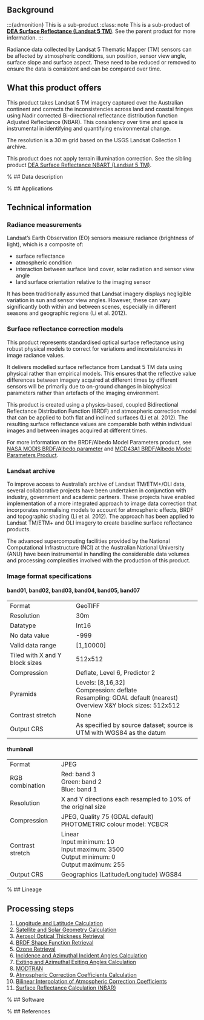 ## Background

:::{admonition} This is a sub-product
:class: note
This is a sub-product of [**DEA Surface Reflectance (Landsat 5 TM)**](/data/product/dea-surface-reflectance-landsat-5-tm). See the parent product for more information.
:::

Radiance data collected by Landsat 5 Thematic Mapper (TM) sensors can be affected by atmospheric conditions, sun position, sensor view angle, surface slope and surface aspect. These need to be reduced or removed to ensure the data is consistent and can be compared over time.

## What this product offers

This product takes Landsat 5 TM imagery captured over the Australian continent and corrects the inconsistencies across land and coastal fringes using Nadir corrected Bi-directional reflectance distribution function Adjusted Reflectance (NBAR). This consistency over time and space is instrumental in identifying and quantifying environmental change.

The resolution is a 30 m grid based on the USGS Landsat Collection 1 archive.

This product does not apply terrain illumination correction. See the sibling product [DEA Surface Reflectance NBART (Landsat 5 TM)](/data/product/dea-surface-reflectance-nbart-landsat-5-tm).

% ## Data description

% ## Applications

## Technical information

### Radiance measurements

Landsat’s Earth Observation (EO) sensors measure radiance (brightness of light), which is a composite of:
* surface reflectance
* atmospheric condition
* interaction between surface land cover, solar radiation and sensor view angle
* land surface orientation relative to the imaging sensor

It has been traditionally assumed that Landsat imagery displays negligible variation in sun and sensor view angles. However, these can vary significantly both within and between scenes, especially in different seasons and geographic regions (Li et al. 2012).

### Surface reflectance correction models

This product represents standardised optical surface reflectance using robust physical models to correct for variations and inconsistencies in image radiance values.

It delivers modelled surface reflectance from Landsat 5 TM data using physical rather than empirical models. This ensures that the reflective value differences between imagery acquired at different times by different sensors will be primarily due to on-ground changes in biophysical parameters rather than artefacts of the imaging environment.

This product is created using a physics-based, coupled Bidirectional Reflectance Distribution Function (BRDF) and atmospheric correction model that can be applied to both flat and inclined surfaces (Li et al. 2012). The resulting surface reflectance values are comparable both within individual images and between images acquired at different times.

For more information on the BRDF/Albedo Model Parameters product, see [NASA MODIS BRDF/Albedo parameter](https://modis.gsfc.nasa.gov/data/dataprod/mod43.php) and [MCD43A1 BRDF/Albedo Model Parameters Product](https://www.umb.edu/spectralmass/v006/mcd43a1-brdf-albedo-model-parameters-product/).

### Landsat archive

To improve access to Australia’s archive of Landsat TM/ETM+/OLI data, several collaborative projects have been undertaken in conjunction with industry, government and academic partners. These projects have enabled implementation of a more integrated approach to image data correction that incorporates normalising models to account for atmospheric effects, BRDF and topographic shading (Li et al. 2012). The approach has been applied to Landsat TM/ETM+ and OLI imagery to create baseline surface reflectance products.

The advanced supercomputing facilities provided by the National Computational Infrastructure (NCI) at the Australian National University (ANU) have been instrumental in handling the considerable data volumes and processing complexities involved with the production of this product.

### Image format specifications

#### band01, band02, band03, band04, band05, band07

|                                |                                                                                                                                   |
|--------------------------------|-----------------------------------------------------------------------------------------------------------------------------------|
| Format                         | GeoTIFF                                                                                                                           |
| Resolution                     | 30m                                                                                                                               |
| Datatype                       | Int16                                                                                                                             |
| No data value                  | -999                                                                                                                              |
| Valid data range               | [1,10000]                                                                                                                         |
| Tiled with X and Y block sizes | 512x512                                                                                                                           |
| Compression                    | Deflate, Level 6, Predictor 2                                                                                                     |
| Pyramids                       | Levels: [8,16,32] <br /> Compression: deflate <br /> Resampling: GDAL default (nearest) <br /> Overview X&Y block sizes: 512x512  |
| Contrast stretch               | None                                                                                                                              |
| Output CRS                     | As specified by source dataset; source is UTM with WGS84 as the datum                                                             |

#### thumbnail

|                  |                                                                                                                 |
|------------------|-----------------------------------------------------------------------------------------------------------------|
| Format           | JPEG                                                                                                            |
| RGB combination  | Red: band 3 <br /> Green: band 2 <br /> Blue: band 1                                                            |
| Resolution       | X and Y directions each resampled to 10% of the original size                                                   |
| Compression      | JPEG, Quality 75 (GDAL default) <br /> PHOTOMETRIC colour model: YCBCR                                          |
| Contrast stretch | Linear <br /> Input minimum: 10 <br /> Input maximum: 3500 <br /> Output minimum: 0 <br /> Output maximum: 255  |
| Output CRS       | Geographics (Latitude/Longitude) WGS84                                                                          |

% ## Lineage

## Processing steps
1. [Longitude and Latitude Calculation](/guides/reference/analysis_ready_data_corrections#lon-lat-calculation)
2. [Satellite and Solar Geometry Calculation](/guides/reference/analysis_ready_data_corrections#sat-sol-geom-calculation)
3. [Aerosol Optical Thickness Retrieval](/guides/reference/analysis_ready_data_corrections#aero-opt-thick-retr)
4. [BRDF Shape Function Retrieval](/guides/reference/analysis_ready_data_corrections#brdf-shp-fnc-retr)
5. [Ozone Retrieval](/guides/reference/analysis_ready_data_corrections#o3-retr)
6. [Incidence and Azimuthal Incident Angles Calculation](/guides/reference/analysis_ready_data_corrections#inc-azm-ang-calc)
7. [Exiting and Azimuthal Exiting Angles Calculation](/guides/reference/analysis_ready_data_corrections#ext-azm-ang-calc)
8. [MODTRAN](/guides/reference/analysis_ready_data_corrections#modtran)
9. [Atmospheric Correction Coefficients Calculation](/guides/reference/analysis_ready_data_corrections#atm-corr-coef-calc)
10. [Bilinear Interpolation of Atmospheric Correction Coefficients](/guides/reference/analysis_ready_data_corrections#bil-int-atm-corr-coef)
11. [Surface Reflectance Calculation (NBAR)](/guides/reference/analysis_ready_data_corrections#nbar)

% ## Software

% ## References

